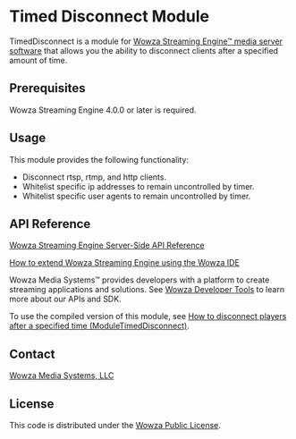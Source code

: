 # Timed Disconnect Module
TimedDisconnect is a module for [Wowza Streaming Engine™ media server software](https://www.wowza.com/products/streaming-engine) that allows you the ability to disconnect clients after a specified amount of time.

## Prerequisites

Wowza Streaming Engine 4.0.0 or later is required.

## Usage

This module provides the following functionality:

* Disconnect rtsp, rtmp, and http clients.
* Whitelist specific ip addresses to remain uncontrolled by timer. 
* Whitelist specific user agents to remain uncontrolled by timer.

## API Reference

[Wowza Streaming Engine Server-Side API Reference](https://www.wowza.com/resources/WowzaStreamingEngine_ServerSideAPI.pdf)

[How to extend Wowza Streaming Engine using the Wowza IDE](https://www.wowza.com/forums/content.php?759-How-to-extend-Wowza-Streaming-Engine-using-the-Wowza-IDE)

Wowza Media Systems™ provides developers with a platform to create streaming applications and solutions. See [Wowza Developer Tools](https://www.wowza.com/resources/developers) to learn more about our APIs and SDK.

To use the compiled version of this module, see [How to disconnect players after a specified time (ModuleTimedDisconnect)](https://www.wowza.com/forums/content.php?589-How-to-disconnect-connected-clients-after-a-specified-time-period-(ModuleTimedDisconnect)).

## Contact

[Wowza Media Systems, LLC](https://www.wowza.com/contact)

## License

This code is distributed under the [Wowza Public License](https://github.com/WowzaMediaSystems/wse-plugin-timeddisconnect/blob/master/LICENSE.txt).
